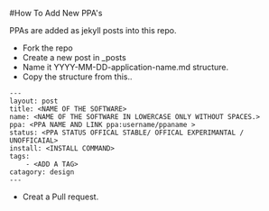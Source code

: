 #How To Add New PPA's

PPAs are added as jekyll posts into this repo.

- Fork the repo
- Create a new post in _posts
- Name it YYYY-MM-DD-application-name.md structure.
- Copy the structure from this..
```
---
layout: post
title: <NAME OF THE SOFTWARE>
name: <NAME OF THE SOFTWARE IN LOWERCASE ONLY WITHOUT SPACES.>
ppa: <PPA NAME AND LINK ppa:username/ppaname > 
status: <PPA STATUS OFFICAL STABLE/ OFFICAL EXPERIMANTAL / UNOFFICAIAL>
install: <INSTALL COMMAND>
tags:
    - <ADD A TAG>
catagory: design
---
```
- Creat a Pull request.
